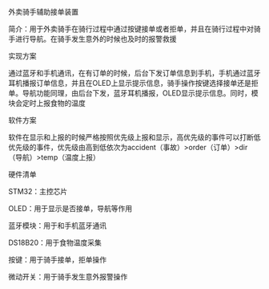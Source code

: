 外卖骑手辅助接单装置

简介：用于外卖骑手在骑行过程中通过按键接单或者拒单，并且在骑行过程中对骑手进行导航。在骑手发生意外的时候也及时的报警救援

实现方案

通过蓝牙和手机通讯，在有订单的时候，后台下发订单信息到手机，手机通过蓝牙耳机播报订单信息，并且在OLED上显示提示信息，骑手操作按键选择接单还是拒单。导航功能同理，由后台下发，蓝牙耳机播报，OLED显示提示信息。同时，模块会定时上报食物的温度

软件方案

软件在显示和上报的时候严格按照优先级上报和显示，高优先级的事件可以打断低优先级的事件，优先级由高到低依次为accident（事故）>order（订单）>dir（导航）>temp（温度上报）

硬件清单

STM32：主控芯片

OLED：用于显示是否接单，导航等作用

蓝牙模块：用于和手机蓝牙通讯

DS18B20：用于食物温度采集

按键：用于骑手接单，拒单操作

微动开关：用于骑手发生意外报警操作
